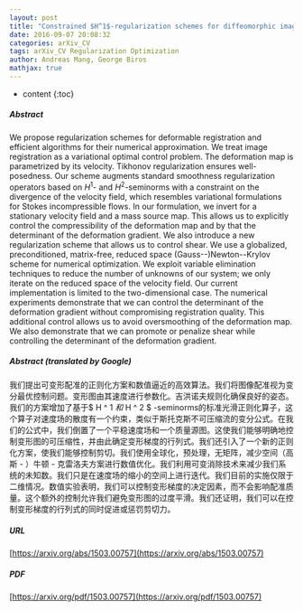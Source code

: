 ```yaml
---
layout: post
title: "Constrained $H^1$-regularization schemes for diffeomorphic image registration"
date: 2016-09-07 20:08:32
categories: arXiv_CV
tags: arXiv_CV Regularization Optimization
author: Andreas Mang, George Biros
mathjax: true
---
```


* content
{:toc}

##### Abstract
We propose regularization schemes for deformable registration and efficient algorithms for their numerical approximation. We treat image registration as a variational optimal control problem. The deformation map is parametrized by its velocity. Tikhonov regularization ensures well-posedness. Our scheme augments standard smoothness regularization operators based on $H^1$- and $H^2$-seminorms with a constraint on the divergence of the velocity field, which resembles variational formulations for Stokes incompressible flows. In our formulation, we invert for a stationary velocity field and a mass source map. This allows us to explicitly control the compressibility of the deformation map and by that the determinant of the deformation gradient. We also introduce a new regularization scheme that allows us to control shear. We use a globalized, preconditioned, matrix-free, reduced space (Gauss--)Newton--Krylov scheme for numerical optimization. We exploit variable elimination techniques to reduce the number of unknowns of our system; we only iterate on the reduced space of the velocity field. Our current implementation is limited to the two-dimensional case. The numerical experiments demonstrate that we can control the determinant of the deformation gradient without compromising registration quality. This additional control allows us to avoid oversmoothing of the deformation map. We also demonstrate that we can promote or penalize shear while controlling the determinant of the deformation gradient.

##### Abstract (translated by Google)
我们提出可变形配准的正则化方案和数值逼近的高效算法。我们将图像配准视为变分最优控制问题。变形图由其速度进行参数化。吉洪诺夫规则化确保良好的姿态。我们的方案增加了基于$ H ^ 1 $和$ H ^ 2 $ -seminorms的标准光滑正则化算子，这个算子对速度场的散度有一个约束，类似于斯托克斯不可压缩流的变分公式。在我们的公式中，我们倒置了一个平稳速度场和一个质量源图。这使我们能够明确地控制变形图的可压缩性，并由此确定变形梯度的行列式。我们还引入了一个新的正则化方案，使我们能够控制剪切。我们使用全球化，预处理，无矩阵，减少空间（高斯 - ）牛顿 - 克雷洛夫方案进行数值优化。我们利用可变消除技术来减少我们系统的未知数。我们只是在速度场的缩小的空间上进行迭代。我们目前的实施仅限于二维情况。数值实验表明，我们可以控制变形梯度的决定因素，而不会影响配准质量。这个额外的控制允许我们避免变形图的过度平滑。我们还证明，我们可以在控制变形梯度的行列式的同时促进或惩罚剪切力。

##### URL
[https://arxiv.org/abs/1503.00757](https://arxiv.org/abs/1503.00757)

##### PDF
[https://arxiv.org/pdf/1503.00757](https://arxiv.org/pdf/1503.00757)

